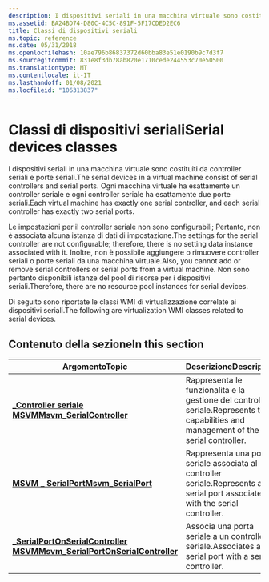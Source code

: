 ```yaml
---
description: I dispositivi seriali in una macchina virtuale sono costituiti da controller seriali e porte seriali. Ogni macchina virtuale ha esattamente un controller seriale e ogni controller seriale ha esattamente due porte seriali.
ms.assetid: BA24BD74-D80C-4C5C-891F-5F17CDED2EC6
title: Classi di dispositivi seriali
ms.topic: reference
ms.date: 05/31/2018
ms.openlocfilehash: 10ae796b86837372d60bba83e51e0190b9c7d3f7
ms.sourcegitcommit: 831e8f3db78ab820e1710cede244553c70e50500
ms.translationtype: MT
ms.contentlocale: it-IT
ms.lasthandoff: 01/08/2021
ms.locfileid: "106313837"
---
```

# <a name="serial-devices-classes"></a><span data-ttu-id="2b48b-104">Classi di dispositivi seriali</span><span class="sxs-lookup"><span data-stu-id="2b48b-104">Serial devices classes</span></span>

<span data-ttu-id="2b48b-105">I dispositivi seriali in una macchina virtuale sono costituiti da controller seriali e porte seriali.</span><span class="sxs-lookup"><span data-stu-id="2b48b-105">The serial devices in a virtual machine consist of serial controllers and serial ports.</span></span> <span data-ttu-id="2b48b-106">Ogni macchina virtuale ha esattamente un controller seriale e ogni controller seriale ha esattamente due porte seriali.</span><span class="sxs-lookup"><span data-stu-id="2b48b-106">Each virtual machine has exactly one serial controller, and each serial controller has exactly two serial ports.</span></span>

<span data-ttu-id="2b48b-107">Le impostazioni per il controller seriale non sono configurabili; Pertanto, non è associata alcuna istanza di dati di impostazione.</span><span class="sxs-lookup"><span data-stu-id="2b48b-107">The settings for the serial controller are not configurable; therefore, there is no setting data instance associated with it.</span></span> <span data-ttu-id="2b48b-108">Inoltre, non è possibile aggiungere o rimuovere controller seriali o porte seriali da una macchina virtuale.</span><span class="sxs-lookup"><span data-stu-id="2b48b-108">Also, you cannot add or remove serial controllers or serial ports from a virtual machine.</span></span> <span data-ttu-id="2b48b-109">Non sono pertanto disponibili istanze del pool di risorse per i dispositivi seriali.</span><span class="sxs-lookup"><span data-stu-id="2b48b-109">Therefore, there are no resource pool instances for serial devices.</span></span>

<span data-ttu-id="2b48b-110">Di seguito sono riportate le classi WMI di virtualizzazione correlate ai dispositivi seriali.</span><span class="sxs-lookup"><span data-stu-id="2b48b-110">The following are virtualization WMI classes related to serial devices.</span></span>

## <a name="in-this-section"></a><span data-ttu-id="2b48b-111">Contenuto della sezione</span><span class="sxs-lookup"><span data-stu-id="2b48b-111">In this section</span></span>



| <span data-ttu-id="2b48b-112">Argomento</span><span class="sxs-lookup"><span data-stu-id="2b48b-112">Topic</span></span>                                                                                      | <span data-ttu-id="2b48b-113">Descrizione</span><span class="sxs-lookup"><span data-stu-id="2b48b-113">Description</span></span>                                                                     |
|--------------------------------------------------------------------------------------------|---------------------------------------------------------------------------------|
| [<span data-ttu-id="2b48b-114">**\_Controller seriale MSVM**</span><span class="sxs-lookup"><span data-stu-id="2b48b-114">**Msvm\_SerialController**</span></span>](msvm-serialcontroller.md)<br/>                         | <span data-ttu-id="2b48b-115">Rappresenta le funzionalità e la gestione del controller seriale.</span><span class="sxs-lookup"><span data-stu-id="2b48b-115">Represents the capabilities and management of the serial controller.</span></span><br/> |
| [<span data-ttu-id="2b48b-116">**MSVM \_ SerialPort**</span><span class="sxs-lookup"><span data-stu-id="2b48b-116">**Msvm\_SerialPort**</span></span>](msvm-serialport.md)<br/>                                     | <span data-ttu-id="2b48b-117">Rappresenta una porta seriale associata al controller seriale.</span><span class="sxs-lookup"><span data-stu-id="2b48b-117">Represents a serial port associated with the serial controller.</span></span><br/>      |
| [<span data-ttu-id="2b48b-118">**\_SerialPortOnSerialController MSVM**</span><span class="sxs-lookup"><span data-stu-id="2b48b-118">**Msvm\_SerialPortOnSerialController**</span></span>](msvm-serialportonserialcontroller.md)<br/> | <span data-ttu-id="2b48b-119">Associa una porta seriale a un controller seriale.</span><span class="sxs-lookup"><span data-stu-id="2b48b-119">Associates a serial port with a serial controller.</span></span><br/>                   |



 

 

 




